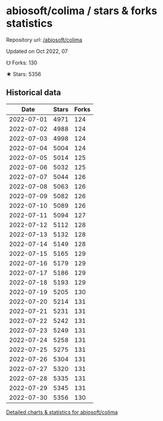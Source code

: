 # abiosoft/colima / stars & forks statistics

Repository url: [/abiosoft/colima](https://github.com/abiosoft/colima)

Updated on Oct 2022, 07

☋ Forks: 130

★ Stars: 5356

## Historical data
| Date | Stars | Forks |
|------|-------|-------|
| 2022-07-01 | 4971 | 124 | 
| 2022-07-02 | 4988 | 124 | 
| 2022-07-03 | 4998 | 124 | 
| 2022-07-04 | 5004 | 124 | 
| 2022-07-05 | 5014 | 125 | 
| 2022-07-06 | 5032 | 125 | 
| 2022-07-07 | 5044 | 126 | 
| 2022-07-08 | 5063 | 126 | 
| 2022-07-09 | 5082 | 126 | 
| 2022-07-10 | 5089 | 126 | 
| 2022-07-11 | 5094 | 127 | 
| 2022-07-12 | 5112 | 128 | 
| 2022-07-13 | 5132 | 128 | 
| 2022-07-14 | 5149 | 128 | 
| 2022-07-15 | 5165 | 129 | 
| 2022-07-16 | 5179 | 129 | 
| 2022-07-17 | 5186 | 129 | 
| 2022-07-18 | 5193 | 129 | 
| 2022-07-19 | 5205 | 130 | 
| 2022-07-20 | 5214 | 131 | 
| 2022-07-21 | 5231 | 131 | 
| 2022-07-22 | 5242 | 131 | 
| 2022-07-23 | 5249 | 131 | 
| 2022-07-24 | 5258 | 131 | 
| 2022-07-25 | 5275 | 131 | 
| 2022-07-26 | 5304 | 131 | 
| 2022-07-27 | 5320 | 131 | 
| 2022-07-28 | 5335 | 131 | 
| 2022-07-29 | 5345 | 131 | 
| 2022-07-30 | 5356 | 130 | 


[Detailed charts & statistics for abiosoft/colima](https://reviewgithub.com/rep/abiosoft/colima)

